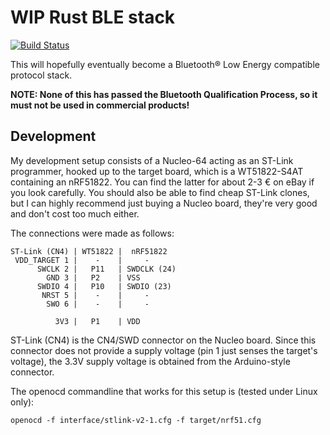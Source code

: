 # WIP Rust BLE stack

[![Build Status](https://travis-ci.org/jonas-schievink/rubble.svg?branch=master)](https://travis-ci.org/jonas-schievink/rubble)

This will hopefully eventually become a Bluetooth® Low Energy compatible
protocol stack.

**NOTE: None of this has passed the Bluetooth Qualification Process, so it must
not be used in commercial products!**

## Development

My development setup consists of a Nucleo-64 acting as an ST-Link programmer,
hooked up to the target board, which is a WT51822-S4AT containing an nRF51822.
You can find the latter for about 2-3 € on eBay if you look carefully. You
should also be able to find cheap ST-Link clones, but I can highly recommend
just buying a Nucleo board, they're very good and don't cost too much either.

The connections were made as follows:

```
ST-Link (CN4) | WT51822 |  nRF51822
 VDD_TARGET 1 |    -    |     -
      SWCLK 2 |   P11   | SWDCLK (24)
        GND 3 |   P2    | VSS
      SWDIO 4 |   P10   | SWDIO (23)
       NRST 5 |    -    |     -
        SWO 6 |    -    |     -

          3V3 |   P1    | VDD
```

ST-Link (CN4) is the CN4/SWD connector on the Nucleo board. Since this connector
does not provide a supply voltage (pin 1 just senses the target's voltage), the
3.3V supply voltage is obtained from the Arduino-style connector.

The openocd commandline that works for this setup is (tested under Linux only):

    openocd -f interface/stlink-v2-1.cfg -f target/nrf51.cfg
